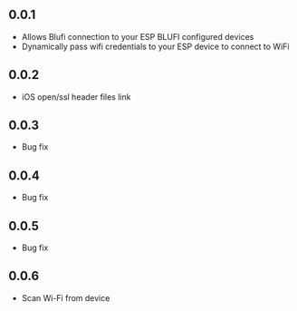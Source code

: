 ## 0.0.1

* Allows Blufi connection to your ESP BLUFI configured devices
* Dynamically pass wifi credentials to your ESP device to connect to WiFi

## 0.0.2

* iOS open/ssl header files link

## 0.0.3

* Bug fix

## 0.0.4

* Bug fix

## 0.0.5

* Bug fix

## 0.0.6

* Scan Wi-Fi from device